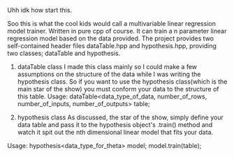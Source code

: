 Uhh idk how start this.

Soo this is what the cool kids would call a multivariable linear regression model trainer. Written in pure cpp of course. It can train a n parameter linear regression model based on the data provided.
The project provides two self-contained header files dataTable.hpp and hypothesis.hpp, providing two classes; dataTable and hypothesis.

1. dataTable class
I made this class mainly so I could make a few assumptions on the structure of the data while I was writing the hypothesis class. So if you want to use the hypothesis class(which is the main star of the show) you must conform your data to the structure of this table. 
Usage:
dataTable<data_type_of_data, number_of_rows, number_of_inputs, number_of_outputs> table;

2. hypothesis class
As discussed, the star of the show, simply define your data table and pass it to the hypothesis object's .train() method and watch it spit out the nth dimensional linear model that fits your data.

Usage:
hypothesis<data_type_for_theta> model;
model.train(table);

